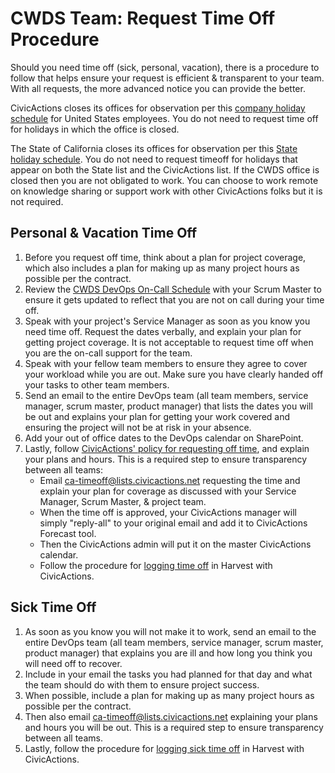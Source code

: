 # CWDS Team: Request Time Off Procedure

Should you need time off (sick, personal, vacation), there is a procedure to follow that helps ensure your request is efficient & transparent to your team. With all requests, the more advanced notice you can provide the better. 

CivicActions closes its offices for observation per this [company holiday schedule](../03-policies/benefits-and-holidays.md) for United States employees. You do not need to request time off for holidays in which the office is closed. 

The State of California closes its offices for observation per this [State holiday schedule](http://www.calhr.ca.gov/employees/Pages/holidays.aspx). You do not need to request timeoff for holidays that appear on both the State list and the CivicActions list. If the CWDS office is closed then you are not obligated to work. You can choose to work remote on knowledge sharing or support work with other CivicActions folks but it is not required. 

## Personal & Vacation Time Off

1. Before you request off time, think about a plan for project coverage, which also includes a plan for making up as many project hours as possible per the contract.
2. Review the [CWDS DevOps On-Call Schedule](https://osicagov.sharepoint.com/sites/projects/CWS-NS/de/_layouts/15/DocIdRedir.aspx?ID=PROJ-1317204106-37) with your Scrum Master to ensure it gets updated to reflect that you are not on call during your time off. 
3. Speak with your project's Service Manager as soon as you know you need time off. Request the dates verbally, and explain your plan for getting project coverage. It is not acceptable to request time off when you are the on-call support for the team.
4. Speak with your fellow team members to ensure they agree to cover your workload while you are out. Make sure you have clearly handed off your tasks to other team members. 
5. Send an email to the entire DevOps team (all team members, service manager, scrum master, product manager) that lists the dates you will be out and explains your plan for getting your work covered and ensuring the project will not be at risk in your absence.
6. Add your out of office dates to the DevOps calendar on SharePoint.  
7. Lastly, follow [CivicActions' policy for requesting off time](../03-policies/benefits-and-holidays.md), and explain your plans and hours. This is a required step to ensure transparency between all teams:
    * Email ca-timeoff@lists.civicactions.net requesting the time and explain your plan for coverage as discussed with your Service Manager, Scrum Master, & project team.
    * When the time off is approved, your CivicActions manager will simply "reply-all" to your original email and add it to CivicActions Forecast tool. 
    * Then the CivicActions admin will put it on the master CivicActions calendar.
    * Follow the procedure for [logging time off](../04-how-we-work/tools/harvest.md) in Harvest with CivicActions.


## Sick Time Off

1. As soon as you know you will not make it to work, send an email to the entire DevOps team (all team members, service manager, scrum master, product manager) that explains you are ill and how long you think you will need off to recover.
2. Include in your email the tasks you had planned for that day and what the team should do with them to ensure project success.
3. When possible, include a plan for making up as many project hours as possible per the contract.
4. Then also email ca-timeoff@lists.civicactions.net explaining your plans and hours you will be out. This is a required step to ensure transparency between all teams. 
5. Lastly, follow the procedure for [logging sick time off](../04-how-we-work/tools/harvest.md) in Harvest with CivicActions. 
